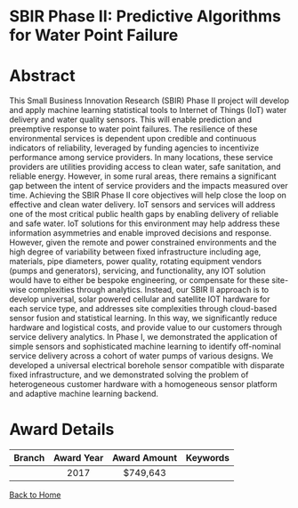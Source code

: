 
SBIR Phase II: Predictive Algorithms for Water Point Failure
============================================================

# Abstract


This Small Business Innovation Research (SBIR) Phase II project will develop and apply machine learning statistical tools to Internet of Things (IoT) water delivery and water quality sensors. This will enable prediction and preemptive response to water point failures. The resilience of these environmental services is dependent upon credible and continuous indicators of reliability, leveraged by funding agencies to incentivize performance among service providers. In many locations, these service providers are utilities providing access to clean water, safe sanitation, and reliable energy. However, in some rural areas, there remains a significant gap between the intent of service providers and the impacts measured over time. Achieving the SBIR Phase II core objectives will help close the loop on effective and clean water delivery. IoT sensors and services will address one of the most critical public health gaps by enabling delivery of reliable and safe water. IoT solutions for this environment may help address these information asymmetries and enable improved decisions and response. However, given the remote and power constrained environments and the high degree of variability between fixed infrastructure including age, materials, pipe diameters, power quality, rotating equipment vendors (pumps and generators), servicing, and functionality, any IOT solution would have to either be bespoke engineering, or compensate for these site-wise complexities through analytics. Instead, our SBIR II approach is to develop universal, solar powered cellular and satellite IOT hardware for each service type, and addresses site complexities through cloud-based sensor fusion and statistical learning. In this way, we significantly reduce hardware and logistical costs, and provide value to our customers through service delivery analytics. In Phase I, we demonstrated the application of simple sensors and sophisticated machine learning to identify off-nominal service delivery across a cohort of water pumps of various designs. We developed a universal electrical borehole sensor compatible with disparate fixed infrastructure, and we demonstrated solving the problem of heterogeneous customer hardware with a homogeneous sensor platform and adaptive machine learning backend.  

# Award Details

|Branch|Award Year|Award Amount|Keywords|
| :---: | :---: | :---: | :---: |
||2017|$749,643||
  
  


[Back to Home](https://github.com/chrischow/dod_sbir_awards/JT/#328)